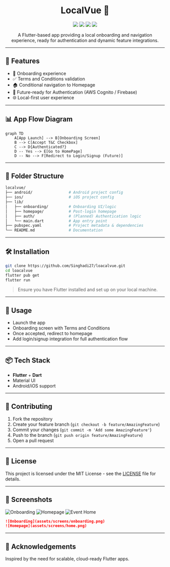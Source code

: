 
<h1 align="center">
  LocalVue 📍
</h1>

<p align="center">
  <img src="https://img.shields.io/badge/Flutter-02569B?style=for-the-badge&logo=flutter&logoColor=white"/>
  <img src="https://img.shields.io/badge/Dart-0175C2?style=for-the-badge&logo=dart&logoColor=white"/>
  <img src="https://img.shields.io/badge/License-MIT-green?style=for-the-badge"/>
  <img src="https://img.shields.io/github/issues/Singhadi27/loacalvue?style=for-the-badge"/>
</p>

<p align="center">
  A Flutter-based app providing a local onboarding and navigation experience, ready for authentication and dynamic feature integrations.
</p>

---

## 🚀 Features

- 📱 Onboarding experience
- ✅ Terms and Conditions validation
- 🏠 Conditional navigation to Homepage
- 🔐 Future-ready for Authentication (AWS Cognito / Firebase)
- 🌐 Local-first user experience

---

## 📊 App Flow Diagram

```mermaid
graph TD
    A[App Launch] --> B[Onboarding Screen]
    B --> C[Accept T&C Checkbox]
    C --> D{Authenticated?}
    D -- Yes --> E[Go to HomePage]
    D -- No --> F[Redirect to Login/Signup (Future)]
```

---

## 📁 Folder Structure

```bash
localvue/
├── android/                # Android project config
├── ios/                    # iOS project config
├── lib/
│   ├── onboarding/         # Onboarding UI/logic
│   ├── homepage/           # Post-login homepage
│   ├── auth/               # (Planned) Authentication logic
│   └── main.dart           # App entry point
├── pubspec.yaml            # Project metadata & dependencies
└── README.md               # Documentation
```

---

## 🛠️ Installation

```bash
git clone https://github.com/Singhadi27/loacalvue.git
cd loacalvue
flutter pub get
flutter run
```

> Ensure you have Flutter installed and set up on your local machine.

---

## 📲 Usage

- Launch the app
- Onboarding screen with Terms and Conditions
- Once accepted, redirect to homepage
- Add login/signup integration for full authentication flow

---

## 📦 Tech Stack

- **Flutter** + **Dart**
- Material UI
- Android/iOS support

---

## 🤝 Contributing

1. Fork the repository
2. Create your feature branch (`git checkout -b feature/AmazingFeature`)
3. Commit your changes (`git commit -m 'Add some AmazingFeature'`)
4. Push to the branch (`git push origin feature/AmazingFeature`)
5. Open a pull request

---

## 🪪 License

This project is licensed under the MIT License - see the [LICENSE](LICENSE) file for details.

---

## 📸 Screenshots

![Onboarding](assets/screens/onboarding.png)
![Homepage](assets/screens/home.png)
![Event Home](assets/screens/eventhome.png)

```markdown
![Onboarding](assets/screens/onboarding.png)
![Homepage](assets/screens/home.png)
```

---

## 🙌 Acknowledgements

Inspired by the need for scalable, cloud-ready Flutter apps.

